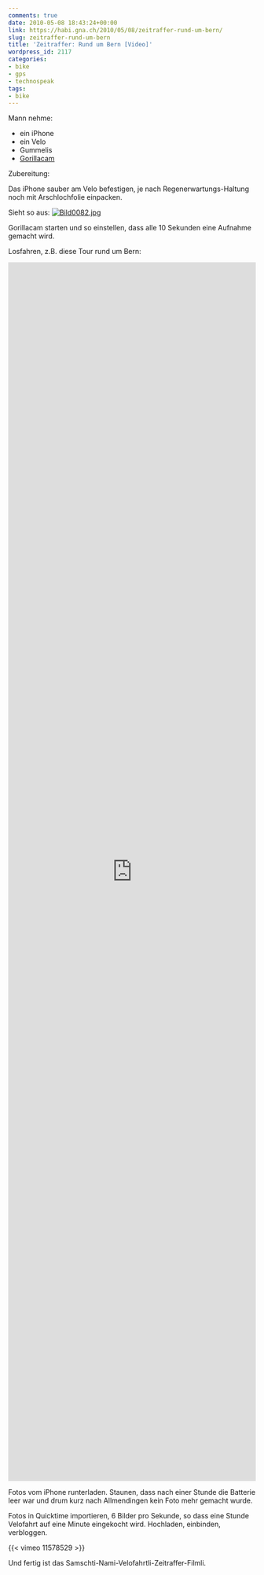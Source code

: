 ```yaml
---
comments: true
date: 2010-05-08 18:43:24+00:00
link: https://habi.gna.ch/2010/05/08/zeitraffer-rund-um-bern/
slug: zeitraffer-rund-um-bern
title: 'Zeitraffer: Rund um Bern [Video]'
wordpress_id: 2117
categories:
- bike
- gps
- technospeak
tags:
- bike
---
```


Mann nehme:

* ein iPhone
* ein Velo
* Gummelis
* [Gorillacam](http://linktoapp.com/gorillacam)

Zubereitung:

Das iPhone sauber am Velo befestigen, je nach Regenerwartungs-Haltung noch mit Arschlochfolie einpacken.

Sieht so aus:
[![Bild0082.jpg](https://habi.gna.ch/wp-content/uploads/2010/05/Bild0082-tm.jpg)](https://habi.gna.ch/wp-content/uploads/2010/05/Bild0082.jpg)

Gorillacam starten und so einstellen, dass alle 10 Sekunden eine Aufnahme gemacht wird.

Losfahren, z.B. diese Tour rund um Bern:

<iframe src="https://www.alltrails.com/widget/map?file_id=gofsnnjggjbkhtuw" marginheight="0" marginwidth="0" title="GPSies - Einmal Rund um Bern" style="height: 62vh;" width="100%" frameborder="0"></iframe>

Fotos vom iPhone runterladen.
Staunen, dass nach einer Stunde die Batterie leer war und drum kurz nach Allmendingen kein Foto mehr gemacht wurde.

Fotos in Quicktime importieren, 6 Bilder pro Sekunde, so dass eine Stunde Velofahrt auf eine Minute eingekocht wird.
Hochladen, einbinden, verbloggen.

{{< vimeo 11578529 >}}

Und fertig ist das Samschti-Nami-Velofahrtli-Zeitraffer-Filmli.
